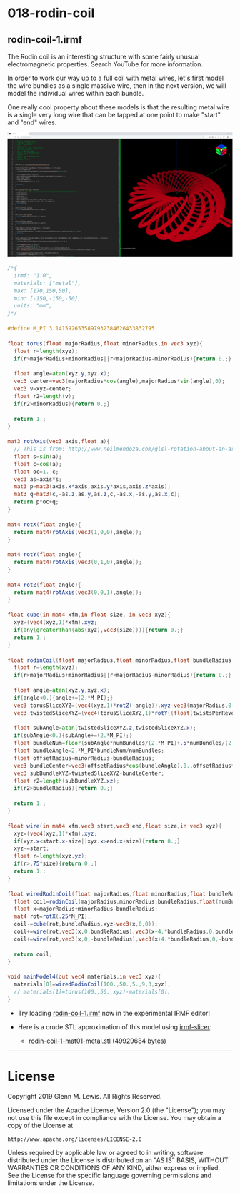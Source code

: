 # 018-rodin-coil

## rodin-coil-1.irmf

The Rodin coil is an interesting structure with some fairly unusual
electromagnetic properties. Search YouTube for more information.

In order to work our way up to a full coil with metal wires, let's
first model the wire bundles as a single massive wire, then in the
next version, we will model the individual wires within each bundle.

One really cool property about these models is that the resulting
metal wire is a single very long wire that can be tapped at one
point to make "start" and "end" wires.

![rodin-coil-1.png](rodin-coil-1.png)

```glsl
/*{
  irmf: "1.0",
  materials: ["metal"],
  max: [170,150,50],
  min: [-150,-150,-50],
  units: "mm",
}*/

#define M_PI 3.1415926535897932384626433832795

float torus(float majorRadius,float minorRadius,in vec3 xyz){
  float r=length(xyz);
  if(r>majorRadius+minorRadius||r<majorRadius-minorRadius){return 0.;}
  
  float angle=atan(xyz.y,xyz.x);
  vec3 center=vec3(majorRadius*cos(angle),majorRadius*sin(angle),0);
  vec3 v=xyz-center;
  float r2=length(v);
  if(r2>minorRadius){return 0.;}
  
  return 1.;
}

mat3 rotAxis(vec3 axis,float a){
  // This is from: http://www.neilmendoza.com/glsl-rotation-about-an-arbitrary-axis/
  float s=sin(a);
  float c=cos(a);
  float oc=1.-c;
  vec3 as=axis*s;
  mat3 p=mat3(axis.x*axis,axis.y*axis,axis.z*axis);
  mat3 q=mat3(c,-as.z,as.y,as.z,c,-as.x,-as.y,as.x,c);
  return p*oc+q;
}

mat4 rotX(float angle){
  return mat4(rotAxis(vec3(1,0,0),angle));
}

mat4 rotY(float angle){
  return mat4(rotAxis(vec3(0,1,0),angle));
}

mat4 rotZ(float angle){
  return mat4(rotAxis(vec3(0,0,1),angle));
}

float cube(in mat4 xfm,in float size, in vec3 xyz){
  xyz=(vec4(xyz,1)*xfm).xyz;
  if(any(greaterThan(abs(xyz),vec3(size)))){return 0.;}
  return 1.;
}

float rodinCoil(float majorRadius,float minorRadius,float bundleRadius,float numBundles,int twistsPerRevolution,in vec3 xyz){
  float r=length(xyz);
  if(r>majorRadius+minorRadius||r<majorRadius-minorRadius){return 0.;}
  
  float angle=atan(xyz.y,xyz.x);
  if(angle<0.){angle+=(2.*M_PI);}
  vec3 torusSliceXYZ=(vec4(xyz,1)*rotZ(-angle)).xyz-vec3(majorRadius,0,0);
  vec3 twistedSliceXYZ=(vec4(torusSliceXYZ,1)*rotY((float(twistsPerRevolution)+(1./numBundles))*angle)).xyz;
  
  float subAngle=atan(twistedSliceXYZ.z,twistedSliceXYZ.x);
  if(subAngle<0.){subAngle+=(2.*M_PI);}
  float bundleNum=floor(subAngle*numBundles/(2.*M_PI)+.5*numBundles/(2.*M_PI));
  float bundleAngle=2.*M_PI*bundleNum/numBundles;
  float offsetRadius=minorRadius-bundleRadius;
  vec3 bundleCenter=vec3(offsetRadius*cos(bundleAngle),0.,offsetRadius*sin(bundleAngle));
  vec3 subBundleXYZ=twistedSliceXYZ-bundleCenter;
  float r2=length(subBundleXYZ.xz);
  if(r2>bundleRadius){return 0.;}
  
  return 1.;
}

float wire(in mat4 xfm,vec3 start,vec3 end,float size,in vec3 xyz){
  xyz=(vec4(xyz,1)*xfm).xyz;
  if(xyz.x<start.x-size||xyz.x>end.x+size){return 0.;}
  xyz-=start;
  float r=length(xyz.yz);
  if(r>.75*size){return 0.;}
  return 1.;
}

float wiredRodinCoil(float majorRadius,float minorRadius,float bundleRadius,int numBundles,int twistsPerRevolution,in vec3 xyz){
  float coil=rodinCoil(majorRadius,minorRadius,bundleRadius,float(numBundles),twistsPerRevolution,xyz);
  float x=majorRadius+minorRadius-bundleRadius;
  mat4 rot=rotX(.25*M_PI);
  coil-=cube(rot,bundleRadius,xyz-vec3(x,0,0));
  coil+=wire(rot,vec3(x,0,bundleRadius),vec3(x+4.*bundleRadius,0,bundleRadius),bundleRadius,xyz);
  coil+=wire(rot,vec3(x,0,-bundleRadius),vec3(x+4.*bundleRadius,0,-bundleRadius),bundleRadius,xyz);
  
  return coil;
}

void mainModel4(out vec4 materials,in vec3 xyz){
  materials[0]=wiredRodinCoil(100.,50.,5.,9,3,xyz);
  // materials[1]=torus(100.,50.,xyz)-materials[0];
}
```

* Try loading [rodin-coil-1.irmf](https://gmlewis.github.io/irmf-editor/?s=github.com/gmlewis/irmf/blob/master/examples/018-rodin-coil/rodin-coil-1.irmf) now in the experimental IRMF editor!

* Here is a crude STL approximation of this model
  using [irmf-slicer](https://github.com/gmlewis/irmf-slicer):
  - [rodin-coil-1-mat01-metal.stl](rodin-coil-1-mat01-metal.stl) (49929684 bytes)

----------------------------------------------------------------------

# License

Copyright 2019 Glenn M. Lewis. All Rights Reserved.

Licensed under the Apache License, Version 2.0 (the "License");
you may not use this file except in compliance with the License.
You may obtain a copy of the License at

    http://www.apache.org/licenses/LICENSE-2.0

Unless required by applicable law or agreed to in writing, software
distributed under the License is distributed on an "AS IS" BASIS,
WITHOUT WARRANTIES OR CONDITIONS OF ANY KIND, either express or implied.
See the License for the specific language governing permissions and
limitations under the License.
